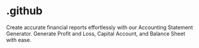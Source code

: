 # .github
Create accurate financial reports effortlessly with our Accounting Statement Generator. Generate Profit and Loss, Capital Account, and Balance Sheet with ease.
